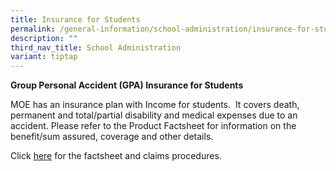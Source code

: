 ```yaml
---
title: Insurance for Students
permalink: /general-information/school-administration/insurance-for-students/
description: ""
third_nav_title: School Administration
variant: tiptap
---
```

<p><strong>Group Personal Accident (GPA) Insurance for Students</strong>
</p>
<p>MOE has an insurance plan with Income for students.&nbsp; It covers death,
permanent and total/partial disability and medical expenses due to an accident.
Please refer to the Product Factsheet for information on the benefit/sum
assured, coverage and other details.</p>
<p>Click&nbsp;<a href="/files/MOE Insurance/Product_Fact_Sheet__Year_2025_.pdf" rel="noopener nofollow" target="_blank">here</a> for
the factsheet and claims procedures.</p>
<p></p>